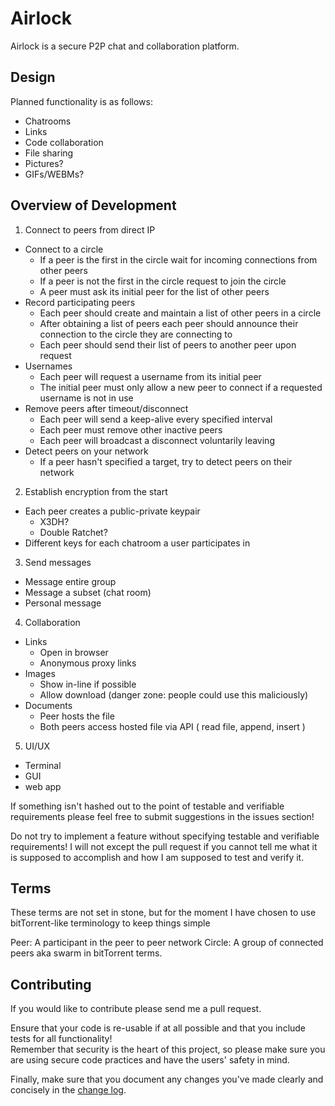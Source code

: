# Airlock
Airlock is a secure P2P chat and collaboration platform.

## Design

Planned functionality is as follows:
- Chatrooms
- Links
- Code collaboration
- File sharing
- Pictures?
- GIFs/WEBMs?

## Overview of Development

1. Connect to peers from direct IP
  - Connect to a circle
    - If a peer is the first in the circle wait for incoming connections from other peers
    - If a peer is not the first in the circle request to join the circle
    - A peer must ask its initial peer for the list of other peers
  - Record participating peers
    - Each peer should create and maintain a list of other peers in a circle
    - After obtaining a list of peers each peer should announce their connection to the circle they are connecting to
    - Each peer should send their list of peers to another peer upon request 
  - Usernames
    - Each peer will request a username from its initial peer
    - The initial peer must only allow a new peer to connect if a requested username is not in use
  - Remove peers after timeout/disconnect
    - Each peer will send a keep-alive every specified interval
    - Each peer must remove other inactive peers
    - Each peer will broadcast a disconnect voluntarily leaving
  - Detect peers on your network
    - If a peer hasn't specified a target, try to detect peers on their network
  
2. Establish encryption from the start
  - Each peer creates a public-private keypair
    - X3DH? 
    - Double Ratchet?
  - Different keys for each chatroom a user participates in
  
3. Send messages
  - Message entire group
  - Message a subset (chat room)
  - Personal message
  
4. Collaboration
  - Links
    - Open in browser
    - Anonymous proxy links
  - Images
    - Show in-line if possible
    - Allow download (danger zone: people could use this maliciously)
  - Documents
    - Peer hosts the file
    - Both peers access hosted file via API ( read file, append, insert )
5. UI/UX
  - Terminal
  - GUI
  - web app
  
If something isn't hashed out to the point of testable and verifiable requirements please feel free to submit suggestions in the issues section!  

Do not try to implement a feature without specifying testable and verifiable requirements! I will not except the pull request if you cannot tell me what it is supposed to accomplish and how I am supposed to test and verify it.  

## Terms
These terms are not set in stone, but for the moment I have chosen to use bitTorrent-like terminology to keep things simple

Peer: A participant in the peer to peer network
Circle: A group of connected peers aka swarm in bitTorrent terms.

## Contributing
If you would like to contribute please send me a pull request.  

Ensure that your code is re-usable if at all possible and that you include tests for all functionality!  
Remember that security is the heart of this project, so please make sure you are using secure code practices and have the users' safety in mind.

Finally, make sure that you document any changes you've made clearly and concisely in the [change log](http://keepachangelog.com/en/0.3.0/).
